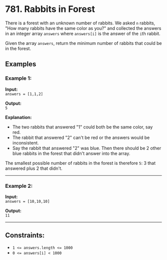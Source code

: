 # 781. Rabbits in Forest

There is a forest with an unknown number of rabbits. We asked `n` rabbits, "How many rabbits have the same color as you?" and collected the answers in an integer array `answers` where `answers[i]` is the answer of the `i`th rabbit.

Given the array `answers`, return the minimum number of rabbits that could be in the forest.

## Examples

### Example 1:
**Input:**  
`answers = [1,1,2]`  

**Output:**  
`5`  

**Explanation:**  
- The two rabbits that answered "1" could both be the same color, say red.  
- The rabbit that answered "2" can't be red or the answers would be inconsistent.  
- Say the rabbit that answered "2" was blue. Then there should be 2 other blue rabbits in the forest that didn't answer into the array.  

The smallest possible number of rabbits in the forest is therefore `5`: 3 that answered plus 2 that didn't.

---

### Example 2:
**Input:**  
`answers = [10,10,10]`  

**Output:**  
`11`  

---

## Constraints:
- `1 <= answers.length <= 1000`
- `0 <= answers[i] < 1000`